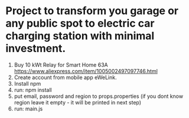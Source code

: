 # Project to transform you garage or any public spot to electric car charging station with minimal investment.

1. Buy 10 kWt Relay for Smart Home 63A https://www.aliexpress.com/item/1005002497097746.html
2. Create account from mobile app eWeLink.
3. Install npm
4. run: npm install 
5. put email, password and region to props.properties (if you dont know region leave it empty - it will be printed in next step)
6. run: main.js
